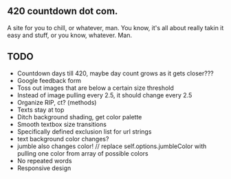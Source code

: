 ## 420 countdown dot com.

A site for you to chill, or whatever, man.  You know, it's all about really takin it easy and stuff, or you know, whatever.  Man.

## TODO

* Countdown days till 420, maybe day count grows as it gets closer???
* Google feedback form
* Toss out images that are below a certain size threshold
* Instead of image pulling every 2.5, it should change every 2.5
* Organize RIP, ct? (methods)
* Texts stay at top
* Ditch background shading, get color palette
* Smooth textbox size transitions
* Specifically defined exclusion list for url strings
* text background color changes?
* jumble also changes color!  // replace self.options.jumbleColor
	with pulling one color from array of possible colors
* No repeated words
* Responsive design